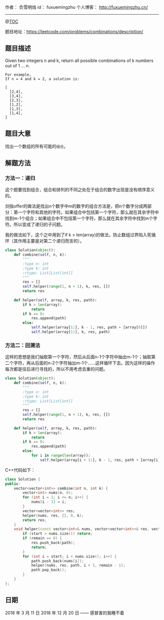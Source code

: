 
作者： 负雪明烛
id：	fuxuemingzhu
个人博客：	http://fuxuemingzhu.cn/

---
@[TOC](目录)

题目地址：https://leetcode.com/problems/combinations/description/

## 题目描述

Given two integers n and k, return all possible combinations of k numbers out of 1 ... n.

    For example,
    If n = 4 and k = 2, a solution is:
    
    [
      [2,4],
      [3,4],
      [2,3],
      [1,2],
      [1,3],
      [1,4],
    ]


## 题目大意

找出一个数组的所有可能的``组合``。

## 解题方法

### 方法一：递归

这个题要找到组合，组合和排列的不同之处在于组合的数字出现是没有顺序意义的。

剑指offer的做法是找出n个数字中m的数字的组合方法是，把n个数字分成两部分：第一个字符和其他的字符。如果组合中包括第一个字符，那么就在其余字符中找到m-1个组合；如果组合中不包括第一个字符，那么就在其余字符中找到m个字符。所以变成了递归的子问题。

我的做法如下，这个之中用到了if k > len(array)的做法，防止数组过界陷入死循环（其作用主要是对第二个递归而言的）。

```python
class Solution(object):
    def combine(self, n, k):
        """
        :type n: int
        :type k: int
        :rtype: List[List[int]]
        """
        res = []
        self.helper(range(1, n + 1), k, res, [])
        return res
    
    def helper(self, array, k, res, path):
        if k > len(array):
            return
        if k == 0:
            res.append(path)
        else:
            self.helper(array[1:], k - 1, res, path + [array[0]])
            self.helper(array[1:], k, res, path)
```

### 方法二：回溯法

这样的思想是我们抽取第一个字符，然后从后面n-1个字符中抽出m-1个；抽取第二个字符，再从后面的n-2个字符抽出m-1个……这样循环下去。因为这样的操作每次都是往后进行寻找的，所以不用考虑去重的问题。

```python
class Solution(object):
    def combine(self, n, k):
        """
        :type n: int
        :type k: int
        :rtype: List[List[int]]
        """
        res = []
        self.helper(range(1, n + 1), k, res, [])
        return res
    
    def helper(self, array, k, res, path):
        if k > len(array):
            return
        if k == 0:
            res.append(path)
        else:
            for i in range(len(array)):
                self.helper(array[i + 1:], k - 1, res, path + [array[i]])
```

C++代码如下：

```cpp
class Solution {
public:
    vector<vector<int>> combine(int n, int k) {
        vector<int> nums(n, 0);
        for (int i = 1; i <= n; i++) {
            nums[i - 1] = i;
        }
        vector<vector<int>> res;
        helper(nums, res, {}, 0, k);
        return res;
    }
    void helper(const vector<int>& nums, vector<vector<int>>& res, vector<int> path, int start, int remain) {
        if (start > nums.size()) return;
        if (remain == 0) {
            res.push_back(path);
            return;
        }
        for (int i = start; i < nums.size(); i++) {
            path.push_back(nums[i]);
            helper(nums, res, path, i + 1, remain - 1);
            path.pop_back();
        }
    }
};
```


## 日期

2018 年 3 月 11 日 
2018 年 12 月 20 日 —— 感冒害的我睡不着

